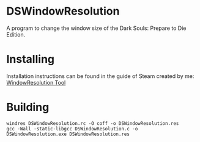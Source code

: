 # DSWindowResolution
A program to change the window size of the Dark Souls: Prepare to Die Edition.

# Installing
Installation instructions can be found in the guide of Steam created by me: [WindowResolution Tool](http://steamcommunity.com/sharedfiles/filedetails/?id=647930410)

# Building
```
windres DSWindowResolution.rc -O coff -o DSWindowResolution.res
gcc -Wall -static-libgcc DSWindowResolution.c -o DSWindowResolution.exe DSWindowResolution.res
```
